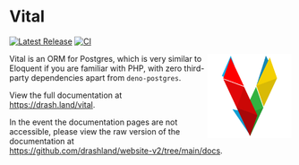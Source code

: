 # Vital

[![Latest Release](https://img.shields.io/github/release/drashland/vital.svg?color=bright_green&label=latest)](https://github.com/drashland/vital/releases/latest)
[![CI](https://img.shields.io/github/workflow/status/drashland/vital/Master?label=ci)](https://github.com/drashland/vital/actions/workflows/master.yml)

<img align="right" src="./logo.svg" alt="Vital logo" height="150" style="max-height: 150px">

Vital is an ORM for Postgres, which is very similar to Eloquent if you are
familiar with PHP, with zero third-party dependencies apart from
`deno-postgres`.

View the full documentation at https://drash.land/vital.

In the event the documentation pages are not accessible, please view the raw
version of the documentation at
https://github.com/drashland/website-v2/tree/main/docs.
